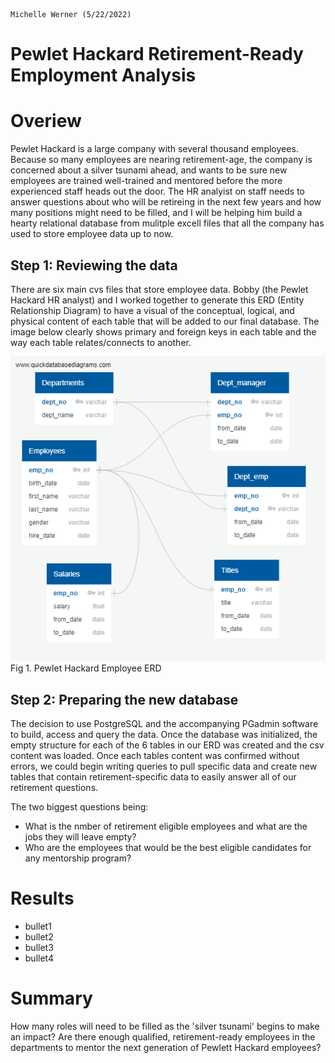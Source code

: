                                                                                            Michelle Werner (5/22/2022)
# Pewlet Hackard Retirement-Ready Employment Analysis

# Overiew
Pewlet Hackard is a large company with several thousand employees. Because so many employees are nearing retirement-age, the company is concerned about a silver tsunami ahead, and wants to be sure new employees are trained well-trained and mentored before the more experienced staff heads out the door.  The HR analyist on staff needs to answer questions about who will be retireing in the next few years and how many positions might need to be filled, and I will be helping him build a hearty relational database from mulitple excell files that all the company has used to store employee data up to now.

## Step 1: Reviewing the data
There are six main cvs files that store employee data.  Bobby (the Pewlet Hackard HR analyst) and I worked together to generate this ERD (Entity Relationship Diagram) to have a visual of the conceptual, logical, and physical content of each table that will be added to our final database. The image below clearly shows primary and foreign keys in each table and the way each table relates/connects to another.

<img src="https://raw.githubusercontent.com/miwermi/pewlett-hackard-analysis/main/EmployeeDB.png" alt = "Fig 1. Pewlet Hackard Employee ERD" />
Fig 1. Pewlet Hackard Employee ERD

## Step 2: Preparing the new database
The decision to use PostgreSQL and the accompanying PGadmin software to build, access and query the data. Once the database was initialized, the empty structure for each of the 6 tables in our ERD was created and the csv content was loaded. Once each tables content was confirmed without errors, we could begin writing queries to pull specific data and create new tables that contain retirement-specific data to easily answer all of our retirement questions.

The two biggest questions being:
- What is the nmber of retirement eligible employees and what are the jobs they will leave empty?
- Who are the employees that would be the best eligible candidates for any mentorship program?

# Results

 - bullet1
 - bullet2
 - bullet3
 - bullet4

# Summary

How many roles will need to be filled as the 'silver tsunami' begins to make an impact?
Are there enough qualified, retirement-ready employees in the departments to mentor the next generation of Pewlett Hackard employees?
